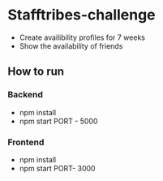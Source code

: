# Stafftribes-challenge

- Create availibility profiles for 7 weeks
- Show the availability of friends

## How to run
### Backend
- npm install
- npm start
PORT - 5000

### Frontend
- npm install
- npm start
PORT- 3000